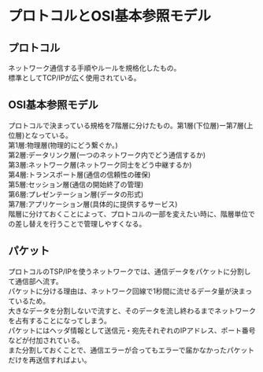 <h1>プロトコルとOSI基本参照モデル</h1>
<h2>プロトコル</h2>
ネットワーク通信する手順やルールを規格化したもの。<br>
標準としてTCP/IPが広く使用されている。<br>
<h2>OSI基本参照モデル</h2>
プロトコルで決まっている規格を7階層に分けたもの。第1層(下位層)ー第7層(上位層)となっている。<br>
第1層:物理層(物理的にどう繋ぐか。)<br>
第2層:データリンク層(一つのネットワーク内でどう通信するか)<br>
第3層:ネットワーク層(ネットワーク同士をどう中継するか)<br>
第4層:トランスポート層(通信の信頼性の確保)<br>
第5層:セッション層(通信の開始終了の管理)<br>
第6層:プレゼンテーション層(データの形式)<br>
第7層:アプリケーション層(具体的に提供するサービス)<br>
階層に分けておくことによって、プロトコルの一部を変えたい時に、階層単位での差し替えを行うことで管理しやすくなる。
<h2>パケット</h2>
プロトコルのTSP/IPを使うネットワークでは、通信データをパケットに分割して通信部へ流す。<br>
パケットに分ける理由は、ネットワーク回線で1秒間に流せるデータ量が決まっているため。<br>
大きなデータを分割しないで流すと、そのデータを流し終わるまでネットワークを占有することになってしまう。<br>
パケットにはヘッダ情報として送信元・宛先それぞれのIPアドレス、ポート番号などが付加されている。<br>
また分割しておくことで、通信エラーが合ってもエラーで届かなかったパケットだけを再送信すればよい。<br>
